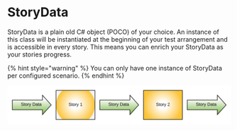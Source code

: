 # StoryData

StoryData is a plain old C\# object \(POCO\) of your choice. An instance of this class will be instantiated at the beginning of your test arrangement and is accessible in every story. This means you can enrich your StoryData as your stories progress.

{% hint style="warning" %}
You can only have one instance of StoryData per configured scenario.
{% endhint %}

![Story Data flow](../../.gitbook/assets/story-data-flow.svg)

